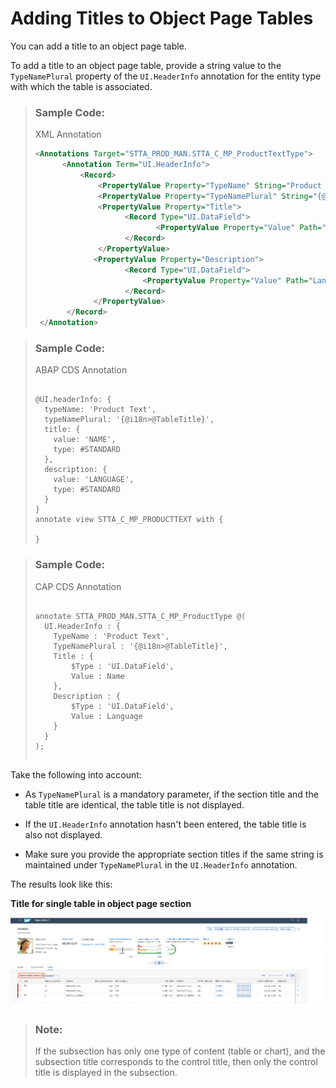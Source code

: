 <!-- loiod9a45394165e439595cf0006924b6996 -->

# Adding Titles to Object Page Tables

You can add a title to an object page table.

To add a title to an object page table, provide a string value to the `TypeNamePlural` property of the `UI.HeaderInfo` annotation for the entity type with which the table is associated.



> ### Sample Code:  
> XML Annotation
> 
> ```xml
> <Annotations Target="STTA_PROD_MAN.STTA_C_MP_ProductTextType">
>       <Annotation Term="UI.HeaderInfo">
>           <Record>
>               <PropertyValue Property="TypeName" String="Product Text" />
>               <PropertyValue Property="TypeNamePlural" String="{@i18n>@TableTitle}" />
>               <PropertyValue Property="Title">
>                     <Record Type="UI.DataField">
>                            <PropertyValue Property="Value" Path="Name" />
>                     </Record>
>               </PropertyValue>
>              <PropertyValue Property="Description">
>                     <Record Type="UI.DataField">
>                         <PropertyValue Property="Value" Path="Language" />
>                     </Record>
>              </PropertyValue>
>        </Record>
>  </Annotation>
> ```

> ### Sample Code:  
> ABAP CDS Annotation
> 
> ```
> 
> @UI.headerInfo: {
>   typeName: 'Product Text',
>   typeNamePlural: '{@i18n>@TableTitle}',
>   title: {
>     value: 'NAME',
>     type: #STANDARD
>   },
>   description: {
>     value: 'LANGUAGE',
>     type: #STANDARD
>   }
> }
> annotate view STTA_C_MP_PRODUCTTEXT with {
> 
> }
> 
> ```

> ### Sample Code:  
> CAP CDS Annotation
> 
> ```
> 
> annotate STTA_PROD_MAN.STTA_C_MP_ProductType @(
>   UI.HeaderInfo : {
>     TypeName : 'Product Text',
>     TypeNamePlural : '{@i18n>@TableTitle}',
>     Title : {
>         $Type : 'UI.DataField',
>         Value : Name
>     },
>     Description : {
>         $Type : 'UI.DataField',
>         Value : Language
>     }
>   }
> );
> 
> 
> ```

Take the following into account:

-   As `TypeNamePlural` is a mandatory parameter, if the section title and the table title are identical, the table title is not displayed.

-   If the `UI.HeaderInfo` annotation hasn't been entered, the table title is also not displayed.

-   Make sure you provide the appropriate section titles if the same string is maintained under `TypeNamePlural` in the `UI.HeaderInfo` annotation.


The results look like this:

  
  
**Title for single table in object page section**

 ![](images/Adding_Titles_to_Object_page_8920264.png "Title for single table in object page section") 

> ### Note:  
> If the subsection has only one type of content \(table or chart\), and the subsection title corresponds to the control title, then only the control title is displayed in the subsection.

